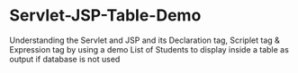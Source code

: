 # Servlet-JSP-Table-Demo
Understanding the Servlet and JSP and its Declaration tag, Scriplet tag &amp; Expression tag by using a demo List of Students to display inside a table as output if database is not used
